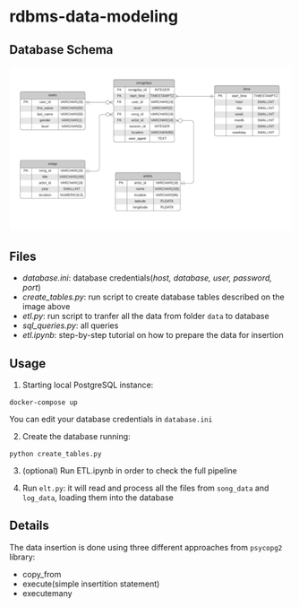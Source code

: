 # rdbms-data-modeling

## Database Schema

![DatabaseSchema](Images/schema_database.png)

## Files
- *database.ini*: database credentials(*host, database, user, password, port*)
- *create_tables.py*: run script to create database tables described on the image above
- *etl.py*: run script to tranfer all the data from folder `data` to database
- *sql_queries.py*: all queries
- *etl.ipynb*: step-by-step tutorial on how to prepare the data for insertion

## Usage

1. Starting local PostgreSQL instance:
```
docker-compose up
```

You can edit your database credentials in `database.ini`

2. Create the database running:
```
python create_tables.py
```

3. (optional) Run ETL.ipynb in order to check the full pipeline

4. Run `elt.py`: it will read and process all the files from `song_data` and `log_data`, loading them into the database

## Details

The data insertion is done using three different approaches from `psycopg2` library:

- copy_from
- execute(simple insertition statement)
- executemany



